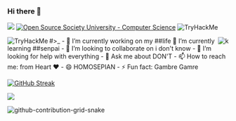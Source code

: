 ### Hi there 👋

 
![](https://komarev.com/ghpvc/?username=Zeref-XXX&color=blueviolet)
 <a href="https://github.com/ossu/computer-science"><img alt="Open Source Society University - Computer Science" src="https://img.shields.io/badge/OSSU-computer--science-blue.svg"></a>
  <img src="https://tryhackme-badges.s3.amazonaws.com/luciferX.png" alt="TryHackMe" />
   
  <img src="https://www.tierragamer.com/wp-content/uploads/2020/01/konnichiwa.gif" alt="TryHackMe" align ="left"/>
<img src="https://www.tierragamer.com/wp-content/uploads/2020/01/konnichiwa-hiragana.gif" alt="k" align="right" />
#>_
- 🔭 I’m currently working on my ##life
   🌱 I’m currently learning ##senpai
- 👯 I’m looking to collaborate on i don't know
- 🤔 I’m looking for help with everything
- 💬 Ask me about DON'T
- 📫 How to reach me: from Heart ♥ 
- 😄  HOMOSEPIAN
- ⚡ Fun fact: Gambre Gamre 



 [![GitHub Streak](https://github-readme-streak-stats.herokuapp.com?user=Zeref-XXX&theme=dark&hide_border=true)](https://git.io/streak-stats)
 
![](https://hit.yhype.me/github/profile?user_id=72185317)
 
![github-contribution-grid-snake](https://user-images.githubusercontent.com/72185317/177186178-6f9df25d-d2e5-4de4-aa86-eeaa26e8e59c.svg)
